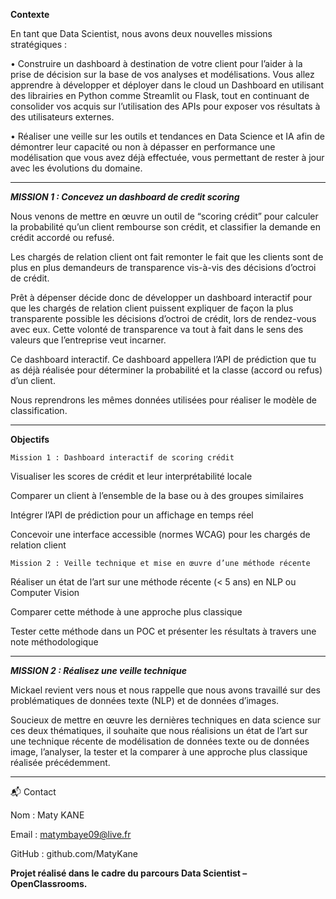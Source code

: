 **Contexte**

En tant que Data Scientist, nous avons deux nouvelles missions stratégiques :

•	Construire un dashboard à destination de votre client pour l’aider à la prise de décision sur la base de vos analyses et modélisations. Vous allez apprendre à développer et déployer dans le cloud un Dashboard en utilisant des librairies en Python comme Streamlit ou Flask, tout en continuant de consolider vos acquis sur l’utilisation des APIs pour exposer vos résultats à des utilisateurs externes.

•	Réaliser une veille sur les outils et tendances en Data Science et IA afin de démontrer leur capacité ou non à dépasser en performance une modélisation que vous avez déjà effectuée, vous permettant de rester à jour avec les évolutions du domaine. 


***

***MISSION 1 :  Concevez un dashboard de credit scoring***

Nous venons de mettre en œuvre un outil de “scoring crédit” pour calculer la probabilité qu’un client rembourse son crédit, et classifier la demande en crédit accordé ou refusé. 
 
Les chargés de relation client ont fait remonter le fait que les clients sont de plus en plus demandeurs de transparence vis-à-vis des décisions d’octroi de crédit. 
 
Prêt à dépenser décide donc de développer un dashboard interactif pour que les chargés de relation client puissent expliquer de façon la plus transparente possible les décisions d’octroi de crédit, lors de rendez-vous avec eux. Cette volonté de transparence va tout à fait dans le sens des valeurs que l’entreprise veut incarner.

Ce dashboard interactif. Ce dashboard appellera l’API de prédiction que tu as déjà réalisée pour déterminer la probabilité et la classe (accord ou refus) d’un client. 
 
Nous reprendrons les mêmes données utilisées pour réaliser le modèle de classification. 

***

**Objectifs**

`Mission 1 : Dashboard interactif de scoring crédit`

Visualiser les scores de crédit et leur interprétabilité locale

Comparer un client à l’ensemble de la base ou à des groupes similaires

Intégrer l’API de prédiction pour un affichage en temps réel

Concevoir une interface accessible (normes WCAG) pour les chargés de relation client


`Mission 2 : Veille technique et mise en œuvre d’une méthode récente`

Réaliser un état de l’art sur une méthode récente (< 5 ans) en NLP ou Computer Vision

Comparer cette méthode à une approche plus classique

Tester cette méthode dans un POC et présenter les résultats à travers une note méthodologique

***

***MISSION 2 :  Réalisez une veille technique***

Mickael revient vers nous et nous rappelle que nous avons travaillé sur des problématiques de données texte (NLP) et de données d’images. 
 
Soucieux de mettre en œuvre les dernières techniques en data science sur ces deux thématiques, il souhaite que nous réalisions un état de l’art sur une technique récente de modélisation de données texte ou de données image, l’analyser, la tester et la comparer à une approche plus classique réalisée précédemment.

***

📬 Contact

Nom : Maty KANE

Email : matymbaye09@live.fr

GitHub : github.com/MatyKane

**Projet réalisé dans le cadre du parcours Data Scientist – OpenClassrooms.**